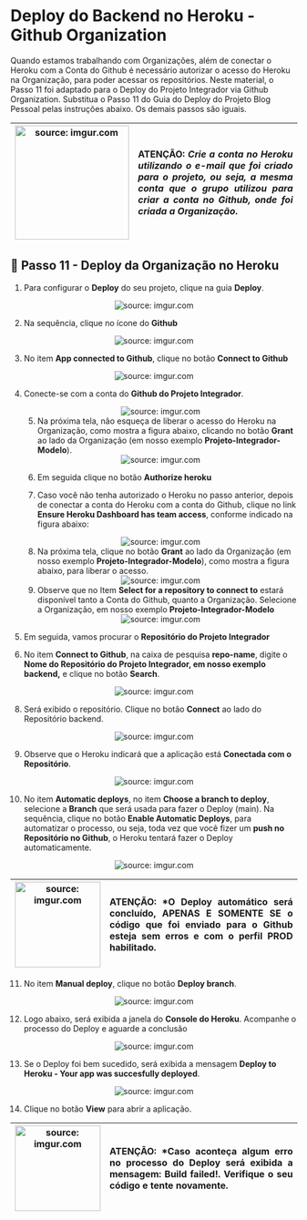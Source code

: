 <h1>Deploy do Backend no Heroku - Github Organization</h1>

Quando estamos trabalhando com Organizações, além de conectar o Heroku com a Conta do Github é necessário autorizar o acesso do Heroku na Organização, para poder acessar os repositórios.
Neste material, o Passo 11 foi adaptado para o Deploy do Projeto Integrador via Github Organization. Substitua o Passo 11 do Guia do Deploy do Projeto Blog Pessoal pelas instruções abaixo. Os demais passos são iguais.

| <img src="https://i.imgur.com/hOgWvSc.png" title="source: imgur.com" width="200px"/> | <p align="justify"> **ATENÇÃO:**  *Crie a conta no Heroku utilizando o e-mail que foi criado para o projeto, ou seja, a mesma conta que o grupo utilizou para criar a conta no Github, onde foi criada a Organização*. </p> |
| ------------------------------------------------------------ | ------------------------------------------------------------ |

<h2>👣 Passo 11 - Deploy da Organização no Heroku</h2> 

1. Para configurar o **Deploy** do seu projeto, clique na guia **Deploy**.

<div align="center"><img src="https://i.imgur.com/WSNVenp.png?1" title="source: imgur.com" /></div>

2. Na sequência, clique no ícone do **Github**

<div align="center"><img src="https://i.imgur.com/dYrPaJw.png?1" title="source: imgur.com" /></div>

3. No item **App connected to Github**, clique no botão **Connect to Github**

<div align="center"><img src="https://i.imgur.com/lL0TdnQ.png?1" title="source: imgur.com" /></div>

4. Conecte-se com a conta do **Github do Projeto Integrador**.

      <div align="center"><img src="https://i.imgur.com/L21dPiM.png" title="source: imgur.com" /></div> 

   5. Na próxima tela, não esqueça de liberar o acesso do Heroku na Organização, como mostra a figura abaixo, clicando no botão **Grant** ao lado da Organização (em nosso exemplo **Projeto-Integrador-Modelo**).

   <div align="center"><img src="https://i.imgur.com/GwIJRBZ.png" title="source: imgur.com" /></div>

   6. Em seguida clique no botão **Authorize heroku**

   7. Caso você não tenha autorizado o Heroku no passo anterior, depois de conectar a conta do Heroku com a conta do Github, clique no link **Ensure Heroku Dashboard has team access**, conforme indicado na figura abaixo:

   <div align="center"><img src="https://i.imgur.com/yTEmigm.png" title="source: imgur.com" /></div>

   8. Na próxima tela, clique no botão **Grant** ao lado da Organização (em nosso exemplo **Projeto-Integrador-Modelo**), como mostra a figura abaixo, para liberar o acesso.

   <div align="center"><img src="https://i.imgur.com/aEUSmcE.png" title="source: imgur.com" /></div>

   9. Observe que no Item **Select for a repository to connect to** estará disponível tanto a Conta do Github, quanto a Organização. Selecione a Organização, em nosso exemplo **Projeto-Integrador-Modelo**

   <div align="center"><img src="https://i.imgur.com/uBZdkZ1.png" title="source: imgur.com" /></div>

4. Em seguida, vamos procurar o **Repositório do Projeto Integrador**

7. No item **Connect to Github**, na caixa de pesquisa **repo-name**, digite o **Nome do Repositório do Projeto Integrador, em nosso exemplo backend,** e clique no botão **Search**.

<div align="center"><img src="https://i.imgur.com/JZf08K4.png" title="source: imgur.com" /></div>

8. Será exibido o repositório. Clique no botão **Connect** ao lado do Repositório backend.

<div align="center"><img src="https://i.imgur.com/7d1HEpA.png" title="source: imgur.com" /></div>

9. Observe que o Heroku indicará que a aplicação está **Conectada com o Repositório**.

<div align="center"><img src="https://i.imgur.com/Grk5C2A.png" title="source: imgur.com" /></div>

10. No item **Automatic deploys**, no item **Choose a branch to deploy**, selecione a **Branch** que será usada para fazer o Deploy (main). Na sequência, clique no botão **Enable Automatic Deploys**, para automatizar o processo, ou seja, toda vez que você fizer um **push no Repositório no Github**, o Heroku tentará fazer o Deploy automaticamente.

<div align="center"><img src="https://i.imgur.com/tErTzAl.png?1" title="source: imgur.com" /></div>


| <img src="https://i.imgur.com/hOgWvSc.png" title="source: imgur.com" width="150px"/> | <p align="justify"> **ATENÇÃO:** *O Deploy automático será concluído, APENAS E SOMENTE SE o código que foi enviado para o Github esteja sem erros e com o perfil PROD habilitado. </p> |
| ------------------------------------------------------------ | ------------------------------------------------------------ |


11. No item **Manual deploy**, clique no botão **Deploy branch**.

<div align="center"><img src="https://i.imgur.com/BdZnZnQ.png?1" title="source: imgur.com" /></div>

12. Logo abaixo, será exibida a janela do **Console do Heroku**. Acompanhe o processo do Deploy e aguarde a conclusão

<div align="center"><img src="https://i.imgur.com/UWlFFXa.png" title="source: imgur.com" /></div>

13. Se o Deploy foi bem sucedido, será exibida a mensagem **Deploy to Heroku - Your app was succesfully deployed**.

<div align="center"><img src="https://i.imgur.com/TCCFf2j.png" title="source: imgur.com" /></div>

14. Clique no botão **View** para abrir a aplicação.

| <img src="https://i.imgur.com/hOgWvSc.png" title="source: imgur.com" width="150px"/> | <p align="justify"> **ATENÇÃO:** *Caso aconteça algum erro no processo do Deploy será exibida a mensagem: Build failed!.  Verifique o seu código e tente novamente.</p> |
| ------------------------------------------------------------ | ------------------------------------------------------------ |